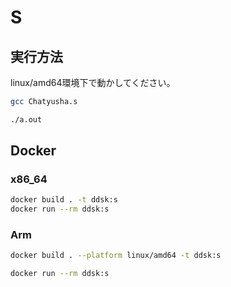 # S

## 実行方法

linux/amd64環境下で動かしてください。

```sh
gcc Chatyusha.s

./a.out
```

## Docker

### x86_64

```sh
docker build . -t ddsk:s
docker run --rm ddsk:s
```

### Arm

```sh
docker build . --platform linux/amd64 -t ddsk:s

docker run --rm ddsk:s
```
